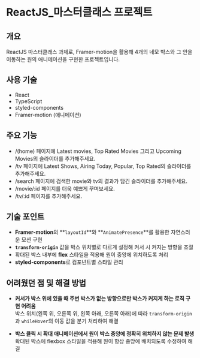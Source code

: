 # ReactJS_마스터클래스 프로젝트

## 개요
ReactJS 마스터클래스 과제로, Framer-motion을 활용해 4개의 네모 박스와 그 안을 이동하는 원의 애니메이션을 구현한 프로젝트입니다.

## 사용 기술
- React
- TypeScript
- styled-components
- Framer-motion (애니메이션)

## 주요 기능
- /(home) 페이지에 Latest movies, Top Rated Movies 그리고 Upcoming Movies의 슬라이더를 추가해주세요.
- /tv 페이지에 Latest Shows, Airing Today, Popular, Top Rated의 슬라이더를 추가해주세요.
- /search 페이지에 검색한 movie와 tv의 결과가 담긴 슬라이더를 추가해주세요.
- /movie/:id 페이지를 더욱 예쁘게 꾸며보세요.
- /tv/:id 페이지를 추가해주세요.

## 기술 포인트
- **Framer-motion**의 **`layoutId`**와 **`AnimatePresence`**를 활용한 자연스러운 모션 구현
- **`transform-origin`** 값을 박스 위치별로 다르게 설정해 커서 시 커지는 방향을 조절
- 확대된 박스 내부에 **flex** 스타일을 적용해 원이 중앙에 위치하도록 처리
- **styled-components**로 컴포넌트별 스타일 관리

## 어려웠던 점 및 해결 방법
- **커서가 박스 위에 있을 때 주변 박스가 없는 방향으로만 박스가 커지게 하는 로직 구현 어려움**  
  박스 위치(왼쪽 위, 오른쪽 위, 왼쪽 아래, 오른쪽 아래)에 따라 `transform-origin`과 `whileHover`의 이동 값을 분기 처리하여 해결

- **박스 클릭 시 확대 애니메이션에서 원이 박스 중앙에 정확히 위치하지 않는 문제 발생**  
  확대된 박스에 flexbox 스타일을 적용해 원이 항상 중앙에 배치되도록 수정하여 해결
